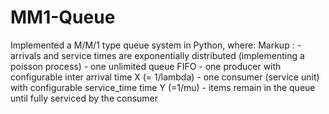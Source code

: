 # MM1-Queue
Implemented a M/M/1 type queue system in Python, where:
Markup : - arrivals and service times are exponentially distributed (implementing a poisson process)
         - one unlimited queue FIFO
         - one producer with configurable inter arrival time X (= 1/lambda)
         - one consumer (service unit) with configurable service_time time Y (=1/mu)
         - items remain in the queue until fully serviced by the consumer
